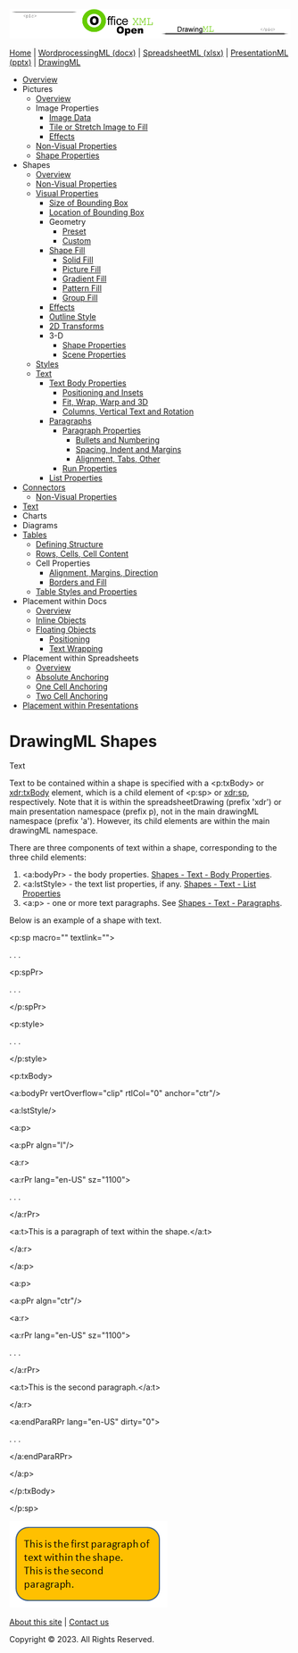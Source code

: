 ![OfficeOpenXML.com](images/drawingMLbanner.png)

[Home](index.php) | [WordprocessingML (docx)](anatomyofOOXML.php) | [SpreadsheetML (xlsx)](anatomyofOOXML-xlsx.php) | [PresentationML (pptx)](anatomyofOOXML-pptx.php) | [DrawingML](drwOverview.php)

* [Overview](drwOverview.php)
* Pictures
  + [Overview](drwPic.php)
  + Image Properties
    - [Image Data](drwPic-ImageData.php)
    - [Tile or Stretch Image to Fill](drwPic-tile.php)
    - [Effects](drwPic-effects.php)
  + [Non-Visual Properties](drwPic-nvPicPr.php)
  + [Shape Properties](drwSp-SpPr.php)
* Shapes
  + [Overview](drwShape.php)
  + [Non-Visual Properties](drwSp-nvSpPr.php)
  + [Visual Properties](drwSp-SpPr.php)
    - [Size of Bounding Box](drwSp-size.php)
    - [Location of Bounding Box](drwSp-location.php)
    - Geometry
      * [Preset](drwSp-prstGeom.php)
      * [Custom](drwSp-custGeom.php)
    - [Shape Fill](drwSp-shapeFill.php)
      * [Solid Fill](drwSp-SolidFill.php)
      * [Picture Fill](drwSp-PictFill.php)
      * [Gradient Fill](drwSp-GradFill.php)
      * [Pattern Fill](drwSp-PattFill.php)
      * [Group Fill](drwSp-grpFill.php)
    - [Effects](drwSp-effects.php)
    - [Outline Style](drwSp-outline.php)
    - [2D Transforms](drwSp-rotate.php)
    - 3-D
      * [Shape Properties](drwSp-3dProps.php)
      * [Scene Properties](drwSp-3dScene.php)
  + [Styles](drwSp-styles.php)
  + [Text](drwSp-text.php)
    - [Text Body Properties](drwSp-text-bodyPr.php)
      * [Positioning and Insets](drwSp-text-bodyPr-inset.php)
      * [Fit, Wrap, Warp and 3D](drwSp-text-bodyPr-fit.php)
      * [Columns, Vertical Text and Rotation](drwSp-text-bodyPr-columns.php)
    - [Paragraphs](drwSp-text-paragraph.php)
      * [Paragraph Properties](drwSp-text-paraProps.php)
        + [Bullets and Numbering](drwSp-text-paraProps-numbering.php)
        + [Spacing, Indent and Margins](drwSp-text-paraProps-margins.php)
        + [Alignment, Tabs, Other](drwSp-text-paraProps-align.php)
      * [Run Properties](drwSp-text-runProps.php)
    - [List Properties](drwSp-text-lstPr.php)
* [Connectors](drwCxnSp.php)
  + [Non-Visual Properties](drwSp-nvCxnSpPr.php)
* [Text](drwSp-textbox.php)
* Charts
* Diagrams
* [Tables](drwTable.php)
  + [Defining Structure](drwTableGrid.php)
  + [Rows, Cells, Cell Content](drwTableRowAndCell.php)
  + Cell Properties
    - [Alignment, Margins, Direction](drwTableCellProperties-alignment.php)
    - [Borders and Fill](drwTableCellProperties-bordersFills.php)
  + [Table Styles and Properties](drwTableStyles.php)
* Placement within Docs
  + [Overview](drwPicInWord.php)
  + [Inline Objects](drwPicInline.php)
  + [Floating Objects](drwPicFloating.php)
    - [Positioning](drwPicFloating-position.php)
    - [Text Wrapping](drwPicFloating-textWrap.php)
* Placement within Spreadsheets
  + [Overview](drwPicInSpread.php)
  + [Absolute Anchoring](drwPicInSpread-absolute.php)
  + [One Cell Anchoring](drwPicInSpread-oneCell.php)
  + [Two Cell Anchoring](drwPicInSpread-twoCell.php)
* [Placement within Presentations](drwPicInPresentation.php)

# DrawingML Shapes

Text

Text to be contained within a shape is specified with a <p:txBody> or <xdr:txBody> element, which is a child element of <p:sp> or <xdr:sp>, respectively. Note that it is within the spreadsheetDrawing (prefix 'xdr') or main presentation namespace (prefix p), not in the main drawingML namespace (prefix 'a'). However, its child elements are within the main drawingML namespace.

There are three components of text within a shape, corresponding to the three child elements:

1. <a:bodyPr> - the body properties.  [Shapes - Text - Body Properties](drwSp-text-bodyPr.php).
2. <a:lstStyle> - the text list properties, if any. [Shapes - Text - List Properties](drwSp-text-lstPr.php)
3. <a:p> - one or more text paragraphs. See  [Shapes - Text - Paragraphs](drwSp-text-paragraph.php).

Below is an example of a shape with text.

<p:sp macro="" textlink="">

. . .

<p:spPr>

. . .

</p:spPr>

  

<p:style>

. . .

</p:style>

  

<p:txBody>

<a:bodyPr vertOverflow="clip" rtlCol="0" anchor="ctr"/>

<a:lstStyle/>

<a:p>

<a:pPr algn="l"/>

<a:r>

<a:rPr lang="en-US" sz="1100">

. . .

</a:rPr>

<a:t>This is a paragraph of text within the shape.</a:t>

</a:r>

</a:p>

<a:p>

<a:pPr algn="ctr"/>

<a:r>

<a:rPr lang="en-US" sz="1100">

. . .

</a:rPr>

<a:t>This is the second paragraph.</a:t>

</a:r>

<a:endParaRPr lang="en-US" dirty="0">

. . .

</a:endParaRPr>

</a:p>

</p:txBody>

  

</p:sp>

![Shape with text in presentation](images/drwSp-text1.gif)

  

[About this site](aboutThisSite.php) | [Contact us](contactUs.php)
  
Copyright © 2023. All Rights Reserved.